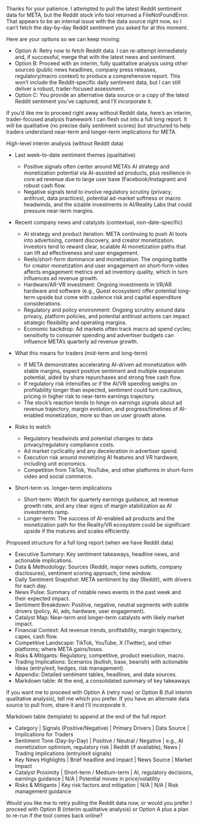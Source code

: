Thanks for your patience. I attempted to pull the latest Reddit sentiment data for META, but the Reddit stock info tool returned a FileNotFoundError. That appears to be an internal issue with the data source right now, so I can’t fetch the day-by-day Reddit sentiment you asked for at this moment.

Here are your options so we can keep moving:

- Option A: Retry now to fetch Reddit data. I can re-attempt immediately and, if successful, merge that with the latest news and sentiment.
- Option B: Proceed with an interim, fully qualitative analysis using other sources (public news headlines, company press releases, regulatory/macro context) to produce a comprehensive report. This won’t include the Reddit-specific daily sentiment data, but I can still deliver a robust, trader-focused assessment.
- Option C: You provide an alternative data source or a copy of the latest Reddit sentiment you’ve captured, and I’ll incorporate it.

If you’d like me to proceed right away without Reddit data, here’s an interim, trader-focused analysis framework I can flesh out into a full long report. It will be qualitative (no precise daily sentiment scores) but structured to help traders understand near-term and longer-term implications for META.

High-level interim analysis (without Reddit data)
- Last week-to-date sentiment themes (qualitative)
  - Positive signals often center around META’s AI strategy and monetization potential via AI-assisted ad products, plus resilience in core ad revenue due to large user base (Facebook/Instagram) and robust cash flow.
  - Negative signals tend to involve regulatory scrutiny (privacy, antitrust, data practices), potential ad-market softness or macro headwinds, and the sizable investments in AI/Reality Labs that could pressure near-term margins.

- Recent company news and catalysts (contextual, non-date-specific)
  - AI strategy and product iteration: META continuing to push AI tools into advertising, content discovery, and creator monetization. Investors tend to reward clear, scalable AI monetization paths that can lift ad effectiveness and user engagement.
  - Reels/short-form dominance and monetization: The ongoing battle for creator monetization and user engagement on short-form video affects engagement metrics and ad inventory quality, which in turn influences ad revenue growth.
  - Hardware/AR-VR investment: Ongoing investments in VR/AR hardware and software (e.g., Quest ecosystem) offer potential long-term upside but come with cadence risk and capital expenditure considerations.
  - Regulatory and policy environment: Ongoing scrutiny around data privacy, platform policies, and potential antitrust actions can impact strategic flexibility and operating margins.
  - Economic backdrop: Ad markets often track macro ad spend cycles; sensitivity to consumer spending and advertiser budgets can influence META’s quarterly ad revenue growth.

- What this means for traders (mid-term and long-term)
  - If META demonstrates accelerating AI-driven ad monetization with stable margins, expect positive sentiment and multiple expansion potential, aided by share repurchases and strong free cash flow.
  - If regulatory risk intensifies or if the AI/VR spending weighs on profitability longer than expected, sentiment could turn cautious, pricing in higher risk to near-term earnings trajectory.
  - The stock’s reaction tends to hinge on earnings signals about ad revenue trajectory, margin evolution, and progress/timelines of AI-enabled monetization, more so than on user growth alone.

- Risks to watch
  - Regulatory headwinds and potential changes to data privacy/regulatory compliance costs.
  - Ad market cyclicality and any deceleration in advertiser spend.
  - Execution risk around monetizing AI features and VR hardware, including unit economics.
  - Competition from TikTok, YouTube, and other platforms in short-form video and social commerce.

- Short-term vs. longer-term implications
  - Short-term: Watch for quarterly earnings guidance, ad revenue growth rate, and any clear signs of margin stabilization as AI investments ramp.
  - Longer-term: The success of AI-enabled ad products and the monetization path for the Reality/VR ecosystem could be significant upside if the matures and scales efficiently.

Proposed structure for a full long report (when we have Reddit data)
- Executive Summary: Key sentiment takeaways, headline news, and actionable implications.
- Data & Methodology: Sources (Reddit, major news outlets, company disclosures), sentiment scoring approach, time window.
- Daily Sentiment Snapshot: META sentiment by day (Reddit), with drivers for each day.
- News Pulse: Summary of notable news events in the past week and their expected impact.
- Sentiment Breakdown: Positive, negative, neutral segments with subtle drivers (policy, AI, ads, hardware, user engagement).
- Catalyst Map: Near-term and longer-term catalysts with likely market impact.
- Financial Context: Ad revenue trends, profitability, margin trajectory, capex, cash flow.
- Competitive Landscape: TikTok, YouTube, X (Twitter), and other platforms; where META gains/loses.
- Risks & Mitigants: Regulatory, competitive, product execution, macro.
- Trading Implications: Scenarios (bullish, base, bearish) with actionable ideas (entry/exit, hedges, risk management).
- Appendix: Detailed sentiment tables, headlines, and data sources.
- Markdown table: At the end, a consolidated summary of key takeaways

If you want me to proceed with Option A (retry now) or Option B (full interim qualitative analysis), tell me which you prefer. If you have an alternate data source to pull from, share it and I’ll incorporate it.

Markdown table (template) to append at the end of the full report
- Category | Signals (Positive/Negative) | Primary Drivers | Data Source | Implications for Traders
- Sentiment Tone (Day-by-Day) | Positive / Neutral / Negative | e.g., AI monetization optimism, regulatory risk | Reddit (if available), News | Trading implications (entry/exit signals)
- Key News Highlights | Brief headline and impact | News Source | Market Impact
- Catalyst Proximity | Short-term / Medium-term | AI, regulatory decisions, earnings guidance | N/A | Potential moves in price/volatility
- Risks & Mitigants | Key risk factors and mitigation | N/A | N/A | Risk management guidance

Would you like me to retry pulling the Reddit data now, or would you prefer I proceed with Option B (interim qualitative analysis) or Option A plus a plan to re-run if the tool comes back online?